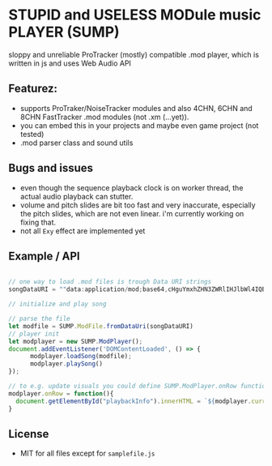 # STUPID and USELESS MODule music PLAYER (SUMP)
sloppy and unreliable ProTracker (mostly) compatible .mod player, which is written in js and uses Web Audio API
## Featurez:
* supports ProTraker/NoiseTracker modules and also 4CHN, 6CHN and 8CHN FastTracker .mod modules (not .xm (...yet)).
* you can embed this in your projects and maybe even game project (not tested)
* .mod parser class and sound utils
## Bugs and issues
* even though the sequence playback clock is on worker thread, the actual audio playback can stutter.
* volume and pitch slides are bit too fast and very inaccurate, especially the pitch slides, which are not even linear. i'm currently working on fixing that.
* not all `Exy` effect are implemented yet
## Example / API
```js

// one way to load .mod files is trough Data URI strings
songDataURI = ""data:application/mod;base64,cHguYmxhZHN3ZWRlIHJlbWl4IQBTVC0x...";

// initialize and play song

// parse the file
let modfile = SUMP.ModFile.fromDataUri(songDataURI)
// player init
let modplayer = new SUMP.ModPlayer();
document.addEventListener('DOMContentLoaded', () => {
      modplayer.loadSong(modfile);
      modplayer.playSong()
});

// to e.g. update visuals you could define SUMP.ModPlayer.onRow function
modplayer.onRow = function(){
  document.getElementById("playbackInfo").innerHTML = `${modplayer.currentPosition}:${modplayer.currentRow} `
}
```
## License
* MIT for all files except for `samplefile.js`
